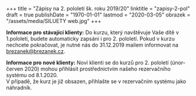 +++
title = "Zápisy na 2. pololetí šk. roku 2019/20"
linktitle = "zapisy-2-pol"
draft = true
publishDate = "1970-01-01"
lastmod = "2020-03-05"
obrazek = "/assets/media/SILUETY web.jpg"
+++

**Informace pro stávající klienty:** Do kurzu, který navštěvuje Vaše dítě v 1.pololetí, budete automaticky zapsáni i pro 2. pololetí. Pokud v kurzu nechcete pokračovat, je nutné nás do 31.12.2019 mailem informovat na brezanek@brezanek.cz.  

**Informace pro nové klienty:** Noví klienti se do kurzů pro 2. pololetí (únor-červen 2020) mohou přihlásit prostřednictvím našeho rezervačního systému od 8.1.2020.  
V případě, že kurz je již obsazen, přihlašte se v rezervačním systému jako náhradník.  

